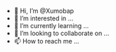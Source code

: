 - 👋 Hi, I’m @Xumobap
- 👀 I’m interested in ...
- 🌱 I’m currently learning ...
- 💞️ I’m looking to collaborate on ...
- 📫 How to reach me ...

<!---
Xumobap/Xumobap is a ✨ special ✨ repository because its `README.md` (this file) appears on your GitHub profile.
You can click the Preview link to take a look at your changes.
--->
